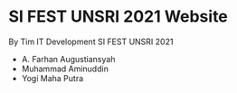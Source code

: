 # SI FEST UNSRI 2021 Website

By Tim IT Development SI FEST UNSRI 2021
- A. Farhan Augustiansyah
- Muhammad Aminuddin
- Yogi Maha Putra
